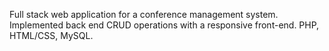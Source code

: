 Full stack web application for a conference management system. Implemented back end CRUD operations with a responsive front-end.
PHP, HTML/CSS, MySQL.
